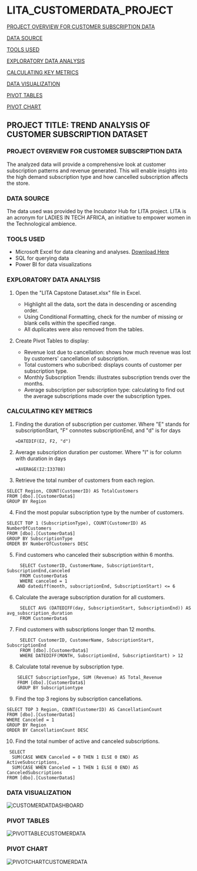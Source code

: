 # LITA_CUSTOMERDATA_PROJECT

[PROJECT OVERVIEW FOR CUSTOMER SUBSCRIPTION DATA](#project-overview-for-customer-subscription-data)

[DATA SOURCE](#data-source)

[TOOLS USED](#tools-used)

[EXPLORATORY DATA ANALYSIS](#exploratory-data-analysis)

[CALCULATING KEY METRICS](#calculating-key-metrics)

[DATA VISUALIZATION](#data-visualization)

[PIVOT TABLES](#pivot-tables)

[PIVOT CHART](#pivot-chart)


## PROJECT TITLE: TREND ANALYSIS OF CUSTOMER SUBSCRIPTION DATASET
### PROJECT OVERVIEW FOR CUSTOMER SUBSCRIPTION DATA
The analyzed data will provide a comprehensive look at customer subscription patterns and revenue generated. This will enable insights into the high demand subscription type and how cancelled subscription affects the store.
### DATA SOURCE
The data used was provided by the Incubator Hub for LITA project. LITA is an acronym for LADIES IN TECH AFRICA, an initiative to empower women in the Technological ambience.
### TOOLS USED
- Microsoft Excel for data cleaning and analyses. [Download Here](www.microsoft.com)
- SQL for querying data
- Power BI for data visualizations
### EXPLORATORY DATA ANALYSIS
  1. Open the "LITA Capstone Dataset.xlsx" file in Excel.
     -  Highlight all the data, sort the data in descending or ascending order.
     - Using Conditional Formatting, check for the number of missing or blank cells within the specified range.
     - All duplicates were also removed from the tables.

  2. Create Pivot Tables to display:
     - Revenue lost due to cancellation: shows how much revenue was lost by customers' cancellation of subscription.
     - Total customers who subcribed: displays counts of customer per subscription type.
     - Monthly Subscription Trends: illustrates subscription trends over the months.
     - Average subscription per subscription type: calculating to find out the average subscriptions made over the subscription types.
  ### CALCULATING KEY METRICS
  1. Finding the duration of subscription per customer. Where "E" stands for subscriptionStart, "F" connotes subscriptionEnd, and "d" is for days
     ```
     =DATEDIF(E2, F2, "d")
     ```
  2. Average subscription duration per customer. Where "I" is for column with duration in days
     ```
     =AVERAGE(I2:I33788)
     ```
  3. Retrieve the total number of customers from each region.
     
    SELECT Region, COUNT(CustomerID) AS TotalCustomers
    FROM [dbo].[CustomerData$]
    GROUP BY Region
    
  4. Find the most popular subscription type by the number of customers.
     
    SELECT TOP 1 (SubscriptionType), COUNT(CustomerID) AS NumberOfCustomers
    FROM [dbo].[CustomerData$]
    GROUP BY SubscriptionType
    ORDER BY NumberOfCustomers DESC
    
  5. Find customers who canceled their subscription within 6 months.
````
     SELECT CustomerID, CustomerName, SubscriptionStart, SubscriptionEnd,canceled
     FROM CustomerData$
     WHERE canceled = 1
    AND datediff(month, subscriptionEnd, SubscriptionStart) <= 6
````
  6. Calculate the average subscription duration for all customers.
````
     SELECT AVG (DATEDIFF(day, SubscriptionStart, SubscriptionEnd)) AS avg_subscription_duration 
     FROM CustomerData$
````    
  7. Find customers with subscriptions longer than 12 months.
 ```` 
      SELECT CustomerID, CustomerName, SubscriptionStart, SubscriptionEnd
      FROM [dbo].[CustomerData$]
      WHERE DATEDIFF(MONTH, SubscriptionEnd, SubscriptionStart) > 12
  ````
  8. Calculate total revenue by subscription type.
 ```` 
     SELECT SubscriptionType, SUM (Revenue) AS Total_Revenue
     FROM [dbo].[CustomerData$]
     GROUP BY Subscriptiontype
  ````
  9. Find the top 3 regions by subscription cancellations.
  
    SELECT TOP 3 Region, COUNT(CustomerID) AS CancellationCount
    FROM [dbo].[CustomerData$]
    WHERE Canceled = 1
    GROUP BY Region
    ORDER BY CancellationCount DESC 
  
  10. Find the total number of active and canceled subscriptions.

     SELECT 
      SUM(CASE WHEN Canceled = 0 THEN 1 ELSE 0 END) AS ActiveSubscriptions,
      SUM(CASE WHEN Canceled = 1 THEN 1 ELSE 0 END) AS CanceledSubscriptions
    FROM [dbo].[CustomerData$]

### DATA VISUALIZATION

![CUSTOMERDATDASHBOARD](https://github.com/user-attachments/assets/67d2fcec-ce6d-441b-9db9-a818ae3f6518)

### PIVOT TABLES
 
![PIVOTTABLECUSTOMERDATA](https://github.com/user-attachments/assets/a38580e5-533f-47d5-bcd9-fe5ecac0e8d3)

### PIVOT CHART

![PIVOTCHARTCUSTOMERDATA](https://github.com/user-attachments/assets/19582f44-8bd5-401b-866f-14defedfb01b)
